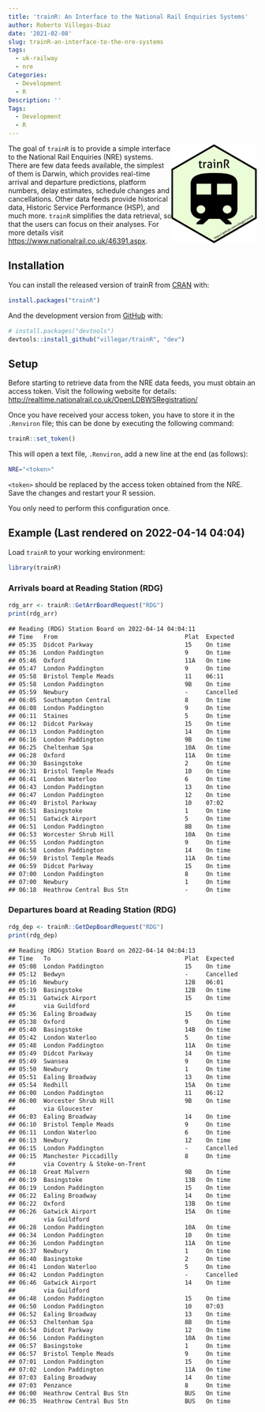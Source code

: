 ```yaml
---
title: 'trainR: An Interface to the National Rail Enquiries Systems'
author: Roberto Villegas-Diaz
date: '2021-02-08'
slug: trainR-an-interface-to-the-nre-systems
tags:
  - uk-railway
  - nre
Categories:
  - Development
  - R
Description: ''
Tags:
  - Development
  - R
---
```


<img src="https://raw.githubusercontent.com/villegar/trainR/main/inst/images/logo.png" alt="logo" align="right" height=200px/>

The goal of `trainR` is to provide a simple interface to the 
National Rail Enquiries (NRE) systems. There are few data feeds 
available, the simplest of them is Darwin, which provides real-time 
arrival and departure predictions, platform numbers, delay estimates, 
schedule changes and cancellations. Other data feeds provide historical 
data, Historic Service Performance (HSP), and much more. `trainR` 
simplifies the data retrieval, so that the users can focus on their 
analyses. For more details visit 
https://www.nationalrail.co.uk/46391.aspx.

## Installation

You can install the released version of trainR from [CRAN](https://CRAN.R-project.org) with:

``` r
install.packages("trainR")
```

And the development version from [GitHub](https://github.com/) with:

``` r
# install.packages("devtools")
devtools::install_github("villegar/trainR", "dev")
```

## Setup
Before starting to retrieve data from the NRE data feeds, you must obtain an access token. 
Visit the following website for details: http://realtime.nationalrail.co.uk/OpenLDBWSRegistration/

Once you have received your access token, you have to store it in the `.Renviron` file; this can be 
done by executing the following command:


```r
trainR::set_token()
```

This will open a text file, `.Renviron`, add a new line at the end (as follows):

```bash
NRE="<token>"
```

`<token>` should be replaced by the access token obtained from the NRE. Save the changes and restart 
your R session.

You only need to perform this configuration once.

## Example (Last rendered on 2022-04-14 04:04)

Load `trainR` to your working environment:

```r
library(trainR)
```

### Arrivals board at Reading Station (RDG)


```r
rdg_arr <- trainR::GetArrBoardRequest("RDG")
print(rdg_arr)
```

```
## Reading (RDG) Station Board on 2022-04-14 04:04:11
## Time   From                                    Plat  Expected
## 05:35  Didcot Parkway                          15    On time
## 05:36  London Paddington                       9     On time
## 05:46  Oxford                                  11A   On time
## 05:47  London Paddington                       9     On time
## 05:58  Bristol Temple Meads                    11    06:11
## 05:58  London Paddington                       9B    On time
## 05:59  Newbury                                 -     Cancelled
## 06:05  Southampton Central                     8     On time
## 06:08  London Paddington                       9     On time
## 06:11  Staines                                 5     On time
## 06:12  Didcot Parkway                          15    On time
## 06:13  London Paddington                       14    On time
## 06:16  London Paddington                       9B    On time
## 06:25  Cheltenham Spa                          10A   On time
## 06:28  Oxford                                  11A   On time
## 06:30  Basingstoke                             2     On time
## 06:31  Bristol Temple Meads                    10    On time
## 06:41  London Waterloo                         6     On time
## 06:43  London Paddington                       13    On time
## 06:47  London Paddington                       12    On time
## 06:49  Bristol Parkway                         10    07:02
## 06:51  Basingstoke                             1     On time
## 06:51  Gatwick Airport                         5     On time
## 06:51  London Paddington                       8B    On time
## 06:53  Worcester Shrub Hill                    10A   On time
## 06:55  London Paddington                       9     On time
## 06:58  London Paddington                       14    On time
## 06:59  Bristol Temple Meads                    11A   On time
## 06:59  Didcot Parkway                          15    On time
## 07:00  London Paddington                       8     On time
## 07:00  Newbury                                 1     On time
## 06:18  Heathrow Central Bus Stn                -     On time
```

### Departures board at Reading Station (RDG)


```r
rdg_dep <- trainR::GetDepBoardRequest("RDG")
print(rdg_dep)
```

```
## Reading (RDG) Station Board on 2022-04-14 04:04:13
## Time   To                                      Plat  Expected
## 05:08  London Paddington                       15    On time
## 05:12  Bedwyn                                  -     Cancelled
## 05:16  Newbury                                 12B   06:01
## 05:19  Basingstoke                             12B   On time
## 05:31  Gatwick Airport                         15    On time
##        via Guildford                           
## 05:36  Ealing Broadway                         15    On time
## 05:38  Oxford                                  9     On time
## 05:40  Basingstoke                             14B   On time
## 05:42  London Waterloo                         5     On time
## 05:48  London Paddington                       11A   On time
## 05:49  Didcot Parkway                          14    On time
## 05:49  Swansea                                 9     On time
## 05:50  Newbury                                 1     On time
## 05:51  Ealing Broadway                         13    On time
## 05:54  Redhill                                 15A   On time
## 06:00  London Paddington                       11    06:12
## 06:00  Worcester Shrub Hill                    9B    On time
##        via Gloucester                          
## 06:03  Ealing Broadway                         14    On time
## 06:10  Bristol Temple Meads                    9     On time
## 06:11  London Waterloo                         6     On time
## 06:13  Newbury                                 12    On time
## 06:15  London Paddington                       -     Cancelled
## 06:15  Manchester Piccadilly                   8     On time
##        via Coventry & Stoke-on-Trent           
## 06:18  Great Malvern                           9B    On time
## 06:19  Basingstoke                             13B   On time
## 06:19  London Paddington                       15    On time
## 06:22  Ealing Broadway                         14    On time
## 06:22  Oxford                                  13B   On time
## 06:26  Gatwick Airport                         15A   On time
##        via Guildford                           
## 06:28  London Paddington                       10A   On time
## 06:34  London Paddington                       10    On time
## 06:36  London Paddington                       11A   On time
## 06:37  Newbury                                 1     On time
## 06:40  Basingstoke                             2     On time
## 06:41  London Waterloo                         5     On time
## 06:42  London Paddington                       -     Cancelled
## 06:46  Gatwick Airport                         14    On time
##        via Guildford                           
## 06:48  London Paddington                       15    On time
## 06:50  London Paddington                       10    07:03
## 06:52  Ealing Broadway                         13    On time
## 06:53  Cheltenham Spa                          8B    On time
## 06:54  Didcot Parkway                          12    On time
## 06:56  London Paddington                       10A   On time
## 06:57  Basingstoke                             1     On time
## 06:57  Bristol Temple Meads                    9     On time
## 07:01  London Paddington                       15    On time
## 07:02  London Paddington                       11A   On time
## 07:03  Ealing Broadway                         14    On time
## 07:03  Penzance                                8     On time
## 06:00  Heathrow Central Bus Stn                BUS   On time
## 06:35  Heathrow Central Bus Stn                BUS   On time
```
